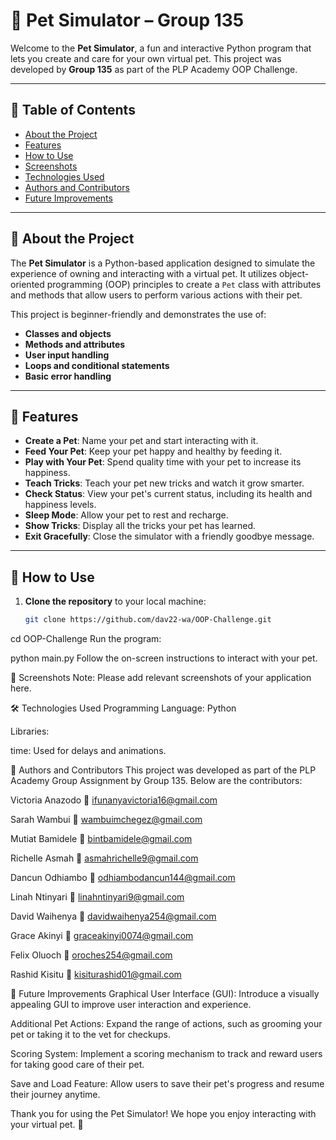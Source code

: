 # 🐾 Pet Simulator – Group 135

Welcome to the **Pet Simulator**, a fun and interactive Python program that lets you create and care for your own virtual pet. This project was developed by **Group 135** as part of the PLP Academy OOP Challenge.

---

## 📌 Table of Contents

- [About the Project](#about-the-project)
- [Features](#features)
- [How to Use](#how-to-use)
- [Screenshots](#screenshots)
- [Technologies Used](#technologies-used)
- [Authors and Contributors](#authors-and-contributors)
- [Future Improvements](#future-improvements)

---

## 🐶 About the Project

The **Pet Simulator** is a Python-based application designed to simulate the experience of owning and interacting with a virtual pet. It utilizes object-oriented programming (OOP) principles to create a `Pet` class with attributes and methods that allow users to perform various actions with their pet.

This project is beginner-friendly and demonstrates the use of:

- **Classes and objects**
- **Methods and attributes**
- **User input handling**
- **Loops and conditional statements**
- **Basic error handling**

---

## 🌟 Features

- **Create a Pet**: Name your pet and start interacting with it.
- **Feed Your Pet**: Keep your pet happy and healthy by feeding it.
- **Play with Your Pet**: Spend quality time with your pet to increase its happiness.
- **Teach Tricks**: Teach your pet new tricks and watch it grow smarter.
- **Check Status**: View your pet's current status, including its health and happiness levels.
- **Sleep Mode**: Allow your pet to rest and recharge.
- **Show Tricks**: Display all the tricks your pet has learned.
- **Exit Gracefully**: Close the simulator with a friendly goodbye message.

---

## 🚀 How to Use

1. **Clone the repository** to your local machine:

   ```bash
   git clone https://github.com/dav22-wa/OOP-Challenge.git

cd OOP-Challenge
Run the program:


python main.py
Follow the on-screen instructions to interact with your pet.

📸 Screenshots
Note: Please add relevant screenshots of your application here.

🛠️ Technologies Used
Programming Language: Python

Libraries:

time: Used for delays and animations.

👥 Authors and Contributors
This project was developed as part of the PLP Academy Group Assignment by Group 135. Below are the contributors:

Victoria Anazodo
📧 ifunanyavictoria16@gmail.com

Sarah Wambui
📧 wambuimchegez@gmail.com

Mutiat Bamidele
📧 bintbamidele@gmail.com

Richelle Asmah
📧 asmahrichelle9@gmail.com

Dancun Odhiambo
📧 odhiambodancun144@gmail.com

Linah Ntinyari
📧 linahntinyari9@gmail.com

David Waihenya
📧 davidwaihenya254@gmail.com

Grace Akinyi
📧 graceakinyi0074@gmail.com

Felix Oluoch
📧 oroches254@gmail.com

Rashid Kisitu
📧 kisiturashid01@gmail.com

🔮 Future Improvements
Graphical User Interface (GUI): Introduce a visually appealing GUI to improve user interaction and experience.

Additional Pet Actions: Expand the range of actions, such as grooming your pet or taking it to the vet for checkups.

Scoring System: Implement a scoring mechanism to track and reward users for taking good care of their pet.

Save and Load Feature: Allow users to save their pet's progress and resume their journey anytime.

Thank you for using the Pet Simulator! We hope you enjoy interacting with your virtual pet. 🐾



